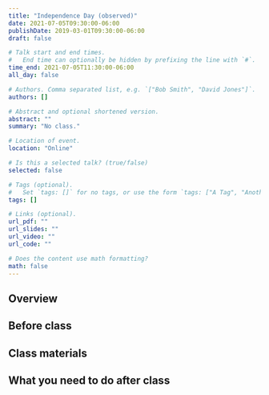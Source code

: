 ```yaml
---
title: "Independence Day (observed)"
date: 2021-07-05T09:30:00-06:00
publishDate: 2019-03-01T09:30:00-06:00
draft: false

# Talk start and end times.
#   End time can optionally be hidden by prefixing the line with `#`.
time_end: 2021-07-05T11:30:00-06:00
all_day: false

# Authors. Comma separated list, e.g. `["Bob Smith", "David Jones"]`.
authors: []

# Abstract and optional shortened version.
abstract: ""
summary: "No class."

# Location of event.
location: "Online"

# Is this a selected talk? (true/false)
selected: false

# Tags (optional).
#   Set `tags: []` for no tags, or use the form `tags: ["A Tag", "Another Tag"]` for one or more tags.
tags: []

# Links (optional).
url_pdf: ""
url_slides: ""
url_video: ""
url_code: ""

# Does the content use math formatting?
math: false
---
```




## Overview


## Before class


## Class materials


## What you need to do after class
